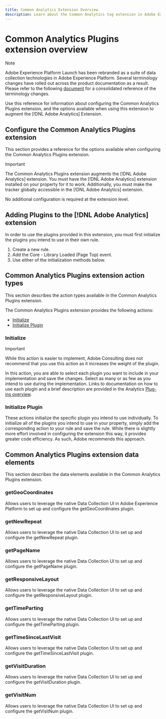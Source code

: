 ```yaml
---
title: Common Analytics Extension Overview
description: Learn about the Common Analytics tag extension in Adobe Experience Platform.
---
```

# Common Analytics Plugins extension overview

>[!NOTE]
>
>Adobe Experience Platform Launch has been rebranded as a suite of data collection technologies in Adobe Experience Platform. Several terminology changes have rolled out across the product documentation as a result. Please refer to the following [document](../../../term-updates.md) for a consolidated reference of the terminology changes.

Use this reference for information about configuring the Common Analytics Plugins extension, and the options available when using this extension to augment the [!DNL Adobe Analytics] Extension.

## Configure the Common Analytics Plugins extension

This section provides a reference for the options available when configuring the Common Analytics Plugins extension.

>[!IMPORTANT]
>
>The Common Analytics Plugins extension augments the [!DNL Adobe Analytics] extension. You must have the [!DNL Adobe Analytics] extension installed on your property for it to work. Additionally, you must make the tracker globally accessible in the [!DNL Adobe Analytics] extension.

No additional configuration is required at the extension level.

## Adding Plugins to the [!DNL Adobe Analytics] extension

In order to use the plugins provided in this extension, you must first initialize the plugins you intend to use in their own rule.

1. Create a new rule.
1. Add the Core - Library Loaded (Page Top) event.
1. Use either of the initialization methods below.

## Common Analytics Plugins extension action types

This section describes the action types available in the Common Analytics Plugins extension.

The Common Analytics Plugins extension provides the following actions:

* [Initialize](#initialize)
* [Initialize Plugin](#initialize-plugin)

### Initialize

>[!IMPORTANT]
>
>While this action is easier to implement, Adobe Consulting does not recommend that you use this action as it increases the weight of the plugin.

In this action, you are able to select each plugin you want to include in your implementation and save the changes. Select as many or as few as you intend to use during the implementation. Links to documentation on how to use each plugin and a brief description are provided in the Analytics [Plug-ins overview](https://experienceleague.adobe.com/docs/analytics/implementation/vars/plugins/impl-plugins.html).

### Initialize Plugin

These actions initialize the specific plugin you intend to use individually. To initialize all of the plugins you intend to use in your property, simply add the corresponding action to your rule and save the rule. While there is slightly more effort involved in configuring the extension this way, it provides greater code efficiency. As such, Adobe recommends this approach.

## Common Analytics Plugins extension data elements

This section describes the data elements available in the Common Analytics Plugins extension.

### getGeoCoordinates

Allows users to leverage the native Data Collection UI in Adobe Experience Platform to set up and configure the getGeoCoordinates plugin. 

### getNewRepeat

Allows users to leverage the native Data Collection UI to set up and configure the getNewRepeat plugin. 

### getPageName

Allows users to leverage the native Data Collection UI to set up and configure the getPageName plugin. 

### getResponsiveLayout

Allows users to leverage the native Data Collection UI to set up and configure the getResponsiveLayout plugin. 

### getTimeParting

Allows users to leverage the native Data Collection UI to set up and configure the getTimeParting plugin. 

### getTimeSinceLastVisit

Allows users to leverage the native Data Collection UI to set up and configure the getTimeSinceLastVisit plugin. 

### getVisitDuration

Allows users to leverage the native Data Collection UI to set up and configure the getVisitDuration plugin. 

### getVisitNum

Allows users to leverage the native Data Collection UI to set up and configure the getVisitNum plugin.
